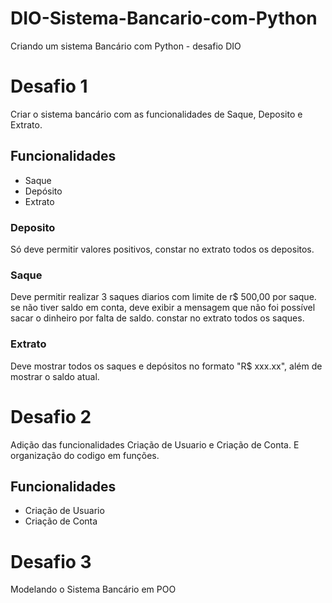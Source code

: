 # DIO-Sistema-Bancario-com-Python

Criando um sistema Bancário com Python - desafio DIO

# Desafio 1

Criar o sistema bancário com as funcionalidades de Saque, Deposito e Extrato.

## Funcionalidades

- Saque
- Depósito
- Extrato

### Deposito

Só deve permitir valores positivos, constar no extrato todos os depositos.

### Saque

Deve permitir realizar 3 saques diarios com limite de r$ 500,00 por saque. se não tiver saldo em conta, deve exibir a mensagem que não foi possível sacar o dinheiro por falta de saldo. constar no extrato todos os saques.

### Extrato

Deve mostrar todos os saques e depósitos no formato "R$ xxx.xx", além de mostrar o saldo atual.

# Desafio 2

Adição das funcionalidades Criação de Usuario e Criação de Conta. E organização do codigo em funções.

## Funcionalidades

- Criação de Usuario
- Criação de Conta

# Desafio 3

Modelando o Sistema Bancário em POO
